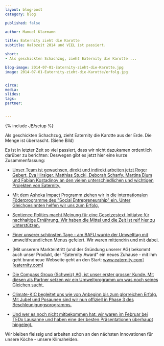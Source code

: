 ```yaml
---
layout: blog-post
category: blog

published: false

author: Manuel Klarmann

title: Eaternity zieht die Karotte
subtitle: Halbzeit 2014 und VIEL ist passiert.

short: 
- Als geschickten Schachzug, zieht Eaternity die Karotte ...

blog-image: 2014-07-01-Eaternity-zieht-die-Karotte.jpg
image: 2014-07-01-Eaternity-zieht-die-Karotte/erfolg.jpg


circa: 
media: 
slides:
tags:
partner:


---
```



{% include JB/setup %}


Als geschickten Schachzug, zieht Eaternity die Karotte aus der Erde. Die Menge ist überrascht. (Siehe Bild)

Es ist in letzter Zeit so viel passiert, dass wir nicht dazukamen ordentlich darüber zu berichten: Deswegen gibt es jetzt hier eine kurze Zusammenfassung:

* [Unser Team ist gewachsen, direkt und indirekt arbeiten jetzt Roger Gebert, Eva Hirsiger, Matthias Stucki, Deborah Scharfy, Martina Blum und Fabian Kostadinov an den vielen unterschiedlichen und wichtigen Projekten von Eaternity.][team]

* [Mit dem Ashoka Impact Programm ziehen wir in die internationalen Föderprogramme des "Social Entrepreneurship" ein. Unter Gleichgesinnten helfen wir uns zum Erfolg.][ashoka]

* [Sentience Politics macht Meinung für eine Gesetzestext Initiatve für nachhaltige Ernährung. Wir haben die Mittel und die Zeit ist reif hier zu Unterstützen.][sentience]

* [Einer unserer schönsten Tage - am BAFU wurde der Umwelttag mit umweltfreundlichen Menus gefeiert. Wir waren mittendrin und mit dabei.][BAFU]

* [Mit unserem Markteintritt (und der Gründung unserer AG) bekommt auch unser Produkt, der "Eaternity Award" ein neues Zuhause - mit ihm geht brandneue Webseite geht an den Start: www.eaternity.com][eaternity.com]

* [Die Compass Group (Schweiz) AG, ist unser erster grosser Kunde. Mit diesen als Partner setzen wir ein Umweltprogramm um was noch seines Gleichen sucht.][compass]

* [Climate-KIC begleitet uns wie von Anbeginn bis zum glorreichen Erfolg. Mit Jubel und Posaunen sind wir nun offiziell in Phase 3 des Beschleunigungsprogramms.][kic]

* [Und wer es noch nicht mitbekommen hat: wir waren im Februar bei TEDx Lausanne und haben eine der besten Präsentationen überhaupt hingelegt.][tedx]


Wir bleiben fleissig und arbeiten schon an den nächsten Innovationen für unsere Köche - unsere Klimahelden.

[team]:http://eaternity.ch/infos/#team
[ashoka]:http://eaternity.ch/blog/Ashoka-Impact-Program/
[sentience]:http://eaternity.ch/blog/Sentience-Politics/
[BAFU]:http://eaternity.ch/blog/BAFU-Umwelttag/
[eaternity.com]:http://eaternity.ch/blog/Eaternity-Award/
[compass]:http://eaternity.ch/blog/Compass-Start/
[kic]:http://eaternity.ch/blog/Climate-KIC-Stage3/
[tedx]:http://eaternity.ch/blog/TEDx-Lausanne/

